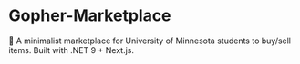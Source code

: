 # Gopher-Marketplace
🐾 A minimalist marketplace for University of Minnesota students to buy/sell items. Built with .NET 9 + Next.js.
